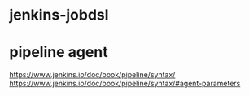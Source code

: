 # jenkins-jobdsl

# pipeline agent 

https://www.jenkins.io/doc/book/pipeline/syntax/
https://www.jenkins.io/doc/book/pipeline/syntax/#agent-parameters


```

```
